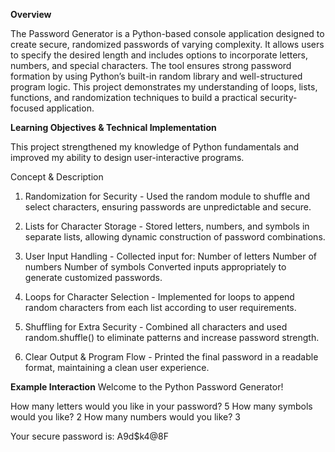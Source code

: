 **Overview**

The Password Generator is a Python-based console application designed to create secure, randomized passwords of varying complexity. It allows users to specify the desired length and includes options to incorporate letters, numbers, and special characters. The tool ensures strong password formation by using Python’s built-in random library and well-structured program logic. This project demonstrates my understanding of loops, lists, functions, and randomization techniques to build a practical security-focused application.

**Learning Objectives & Technical Implementation**

This project strengthened my knowledge of Python fundamentals and improved my ability to design user-interactive programs.

Concept & Description

1. Randomization for Security - Used the random module to shuffle and select characters, ensuring passwords are unpredictable and secure.

2. Lists for Character Storage - Stored letters, numbers, and symbols in separate lists, allowing dynamic construction of password combinations.

3. User Input Handling - Collected input for:
Number of letters
Number of numbers
Number of symbols
Converted inputs appropriately to generate customized passwords.

4. Loops for Character Selection - Implemented for loops to append random characters from each list according to user requirements.

5. Shuffling for Extra Security - Combined all characters and used random.shuffle() to eliminate patterns and increase password strength.

6. Clear Output & Program Flow - Printed the final password in a readable format, maintaining a clean user experience.



**Example Interaction**
Welcome to the Python Password Generator!

How many letters would you like in your password? 5
How many symbols would you like? 2
How many numbers would you like? 3

Your secure password is: A9d$k4@8F
